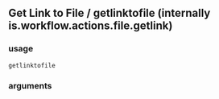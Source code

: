 
## Get Link to File / getlinktofile (internally is.workflow.actions.file.getlink)


### usage
`getlinktofile `

### arguments

